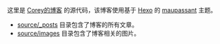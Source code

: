 
这里是 [Corey的博客](https://corey600.github.io) 的源代码，该博客使用基于 [Hexo](https://hexo.io) 的 [maupassant](https://github.com/tufu9441/maupassant-hexo) 主题。

- [source/_posts](https://github.com/Corey600/static-blog/tree/master/source/_posts) 目录包含了博客的所有文章。
- [source/images](https://github.com/Corey600/static-blog/tree/master/source/images) 目录包含了博客相关的图片。
